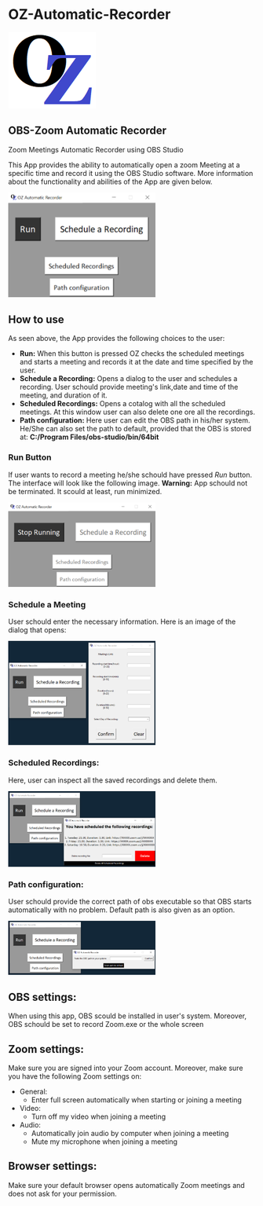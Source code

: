 # OZ-Automatic-Recorder
![logo](https://github.com/tsamourid/OZ-Automatic-Recorder/blob/master/images/logo.png)

## OBS-Zoom Automatic Recorder
Zoom Meetings Automatic Recorder using OBS Studio

This App provides the ability to automatically open a zoom Meeting at a specific time and record it using the OBS Studio software. More information about the functionality and abilities of the App are given below.

<img src="https://github.com/tsamourid/OZ-Automatic-Recorder/blob/master/images/demo1.png" alt="demo1" width="300"/> 

## How to use
As seen above, the App provides the following choices to the user:
* **Run:** When this button is pressed OZ checks the scheduled meetings and starts a meeting and records it at the date and time specified by the user.
* **Schedule a Recording:** Opens a dialog to the user and schedules a recording. User schould provide meeting's link,date and time of the meeting, and duration of it.
* **Scheduled Recordings:** Opens a cotalog with all the scheduled meetings. At this window user can also delete one ore all the recordings.
* **Path configuration:** Here user can edit the OBS path in his/her system. He/She can also set the path to default, provided that the OBS is stored at:
  **C:/Program Files/obs-studio/bin/64bit**

### Run Button
If user wants to record a meeting he/she schould have pressed *Run* button. The interface will look like the following image. 
**Warning:** App schould not be terminated. It scould at least, run minimized.

<img src="https://github.com/tsamourid/OZ-Automatic-Recorder/blob/master/images/demo2.png" alt="demo2" width="300"/> 

### Schedule a Meeting
User schould enter the necessary information. Here is an image of the dialog that opens:

<img src="https://github.com/tsamourid/OZ-Automatic-Recorder/blob/master/images/demo3.png" alt="demo3" width="300"/> 

### Scheduled Recordings:
Here, user can inspect all the saved recordings and delete them.

<img src="https://github.com/tsamourid/OZ-Automatic-Recorder/blob/master/images/demo4.png" alt="demo4" width="300"/> 

### Path configuration:
User schould provide the correct path of obs executable so that OBS starts automatically with no problem. Default path is also given as an option.

<img src="https://github.com/tsamourid/OZ-Automatic-Recorder/blob/master/images/demo5.png" alt="demo5" width="300"/> 

## OBS settings:
When using this app, OBS scould be installed in user's system. Moreover, OBS schould be set to record Zoom.exe or the whole screen

## Zoom settings:
Make sure you are signed into your Zoom account. Moreover, make sure you have the following Zoom settings on:
* General:
    * Enter full screen automatically when starting or joining a meeting
* Video:
    * Turn off my video when joining a meeting
* Audio:
    * Automatically join audio by computer when joining a meeting
    * Mute my microphone when joining a meeting

## Browser settings:
Make sure your default browser opens automatically Zoom meetings and does not ask for your permission.
